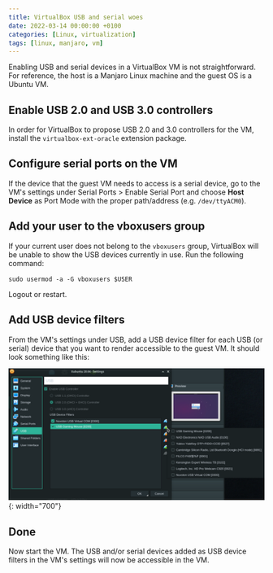 ```yaml
---
title: VirtualBox USB and serial woes
date: 2022-03-14 00:00:00 +0100
categories: [Linux, virtualization]
tags: [linux, manjaro, vm]
---
```


Enabling USB and serial devices in a VirtualBox VM is not straightforward. For reference, the host is a Manjaro Linux machine and the guest OS is a Ubuntu VM.

## Enable USB 2.0 and USB 3.0 controllers

In order for VirtualBox to propose USB 2.0 and 3.0 controllers for the VM, install the `virtualbox-ext-oracle` extension package.

## Configure serial ports on the VM

If the device that the guest VM needs to access is a serial device, go to the VM's settings under Serial Ports > Enable Serial Port and choose **Host Device** as Port Mode with the proper path/address (e.g. `/dev/ttyACM0`).

## Add your user to the vboxusers group

If your current user does not belong to the `vboxusers` group, VirtualBox will be unable to show the USB devices currently in use. Run the following command:

```
sudo usermod -a -G vboxusers $USER
```

Logout or restart.

## Add USB device filters

From the VM's settings under USB, add a USB device filter for each USB (or serial) device that you want to render accessible to the guest VM. It should look something like this:

![USB device filter](/assets/img/posts/virtualbox_usb_device_filter.png){: width="700"}

## Done

Now start the VM. The USB and/or serial devices added as USB device filters in the VM's settings will now be accessible in the VM.